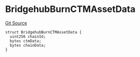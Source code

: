 # BridgehubBurnCTMAssetData
[Git Source](https://github.com/matter-labs/zksync-contracts/blob/c6e73735b89a4b474234f6471e326125c9069f15/contracts/l1-contracts/bridgehub/IBridgehub.sol)


```solidity
struct BridgehubBurnCTMAssetData {
  uint256 chainId;
  bytes ctmData;
  bytes chainData;
}
```

